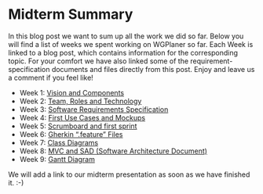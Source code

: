 # Midterm Summary

In this blog post we want to sum up all the work we did so far. 
Below you will find a list of weeks we spent working on WGPlaner so far. Each Week is linked to a blog post, which contains information for the corresponding topic. For your comfort we have also linked some of the requirement-specification documents and files directly from this post. 
Enjoy and leave us a comment if you feel like!

 - Week 1: [Vision and Components](https://wgplanerblog.wordpress.com/2017/10/08/week-1-vision-and-components/)
 - Week 2: [Team, Roles and Technology](https://wgplanerblog.wordpress.com/2017/10/15/week-2-team-roles-and-technology/)
 - Week 3: [Software Requirements Specification](https://wgplanerblog.wordpress.com/2017/10/22/week-3-software-requirements-specification/)
 - Week 4: [First Use Cases and Mockups](https://wgplanerblog.wordpress.com/2017/10/29/week-4-first-use-cases-and-mockups/)
 - Week 5: [Scrumboard and first sprint](https://wgplanerblog.wordpress.com/2017/11/05/week-5-scrumboard-and-first-sprint/)
 - Week 6: [Gherkin “.feature” Files](https://wgplanerblog.wordpress.com/2017/11/12/week-6-gherkin-feature-files/)
 - Week 7: [Class Diagrams](https://wgplanerblog.wordpress.com/2017/11/19/week-7-class-diagrams/)
 - Week 8: [MVC and SAD (Software Architecture Document)](https://wgplanerblog.wordpress.com/2017/11/26/week-8-mvc-and-sad-software-architecture-document/)
 - Week 9: [Gantt Diagram](https://wgplanerblog.wordpress.com/2017/12/02/week-9-gantt-chart/)

We will add a link to our midterm presentation as soon as we have finished it. :-)
